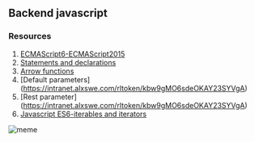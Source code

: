 ## Backend javascript

### Resources
1. [ECMAScript6-ECMAScript2015](https://intranet.alxswe.com/rltoken/NW1dFLFExQ12\_hD8yvkV3A)
2. [Statements and declarations](https://intranet.alxswe.com/rltoken/sroRUsUvOZV28V99MHDenw)
3. [Arrow functions](https://intranet.alxswe.com/rltoken/sroRUsUvOZV28V99MHDenw)
4. [Default parameters] (https://intranet.alxswe.com/rltoken/kbw9gMO6sdeOKAY23SYVgA)
5. [Rest parameter] (https://intranet.alxswe.com/rltoken/kbw9gMO6sdeOKAY23SYVgA)
6. [Javascript ES6-iterables and iterators](https://intranet.alxswe.com/rltoken/tLzISlMwgd4Ud2h0UfNomg)

![meme](https://s3.amazonaws.com/alx-intranet.hbtn.io/uploads/medias/2019/12/08806026ef621f900121.png?X-Amz-Algorithm=AWS4-HMAC-SHA256&X-Amz-Credential=AKIARDDGGGOUSBVO6H7D%2F20230724%2Fus-east-1%2Fs3%2Faws4_request&X-Amz-Date=20230724T042055Z&X-Amz-Expires=86400&X-Amz-SignedHeaders=host&X-Amz-Signature=c5497f2ddd88946733e528cc3bc5a55ff1280ae5b636591788c2c1d0dd7955c4)
